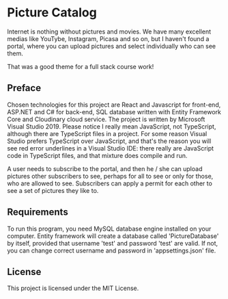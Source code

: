 # Picture Catalog

Internet is nothing without pictures and movies. We have many excellent medias like YouTybe, Instagram, Picasa and so on, but I haven't found a portal, where you can upload pictures and select individually who can see them.

That was a good theme for a full stack course work! 

## Preface

Chosen technologies for this project are React and Javascript for front-end, ASP.NET and C# for back-end, SQL database written with Entity Framework Core and Cloudinary cloud service. The project is written by Microsoft Visual Studio 2019. Please notice I really mean JavaScript, not TypeScript, although there are TypeScript files in a project. For some reason Visual Studio prefers TypeScript over JavaScript, and that's the reason you will see red error underlines in a Visual Studio IDE: there really are JavaScript code in TypeScript files, and that mixture does compile and run.

A user needs to subscribe to the portal, and then he / she can upload pictures other subscribers to see, perhaps for all to see or only for those, who are allowed to see. Subscribers can apply a permit for each other to see a set of pictures they like to.

## Requirements

To run this program, you need MySQL database engine installed on your computer. Entity framework will create a database called 'PictureDatabase' by itself, provided that username 'test' and password 'test' are valid. If not, you can change correct username and password in 'appsettings.json' file.

## License

This project is licensed under the MIT License.
